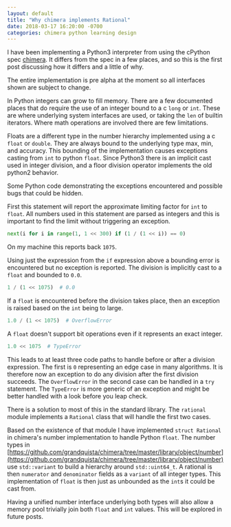 ```yaml
---
layout: default
title: "Why chimera implements Rational"
date: 2018-03-17 16:20:00 -0700
categories: chimera python learning design
---
```


I have been implementing a Python3 interpreter from using the cPython spec [chimera](https://github.com/grandquista/chimera). It differs from the spec in a few places, and so this is the first post discussing how it differs and a little of why.

The entire implementation is pre alpha at the moment so all interfaces shown are subject to change.

In Python integers can grow to fill memory. There are a few documented places that do require the use of an integer bound to a c `long` or `int`. These are where underlying system interfaces are used, or taking the `len` of builtin iterators. Where math operations are involved there are few limitations.

Floats are a different type in the number hierarchy implemented using a c `float` or `double`. They are always bound to the underlying type max, min, and accuracy. This bounding of the implementation causes exceptions casting from `int` to python `float`. Since Python3 there is an implicit cast used in integer division, and a floor division operator implements the old python2 behavior.

Some Python code demonstrating the exceptions encountered and possible bugs that could be hidden.

First this statement will report the approximate limiting factor for `int` to `float`. All numbers used in this statement are parsed as integers and this is important to find the limit without triggering an exception.
```py
next(i for i in range(1, 1 << 300) if (1 / (1 << i)) == 0)
```

On my machine this reports back `1075`.

Using just the expression from the `if` expression above a bounding error is encountered but no exception is reported. The division is implicitly cast to a `float` and bounded to `0.0`.
```py
1 / (1 << 1075)  # 0.0
```

If a `float` is encountered before the division takes place, then an exception is raised based on the `int` being to large.
```py
1.0 / (1 << 1075)  # OverflowError
```

A `float` doesn't support bit operations even if it represents an exact integer.
```py
1.0 << 1075  # TypeError
```

This leads to at least three code paths to handle before or after a division expression. The first is `0` representing an edge case in many algorithms. It is therefore now an exception to do any division after the first division succeeds. The `OverflowError` in the second case can be handled in a `try` statement. The `TypeError` is more generic of an exception and might be better handled with a look before you leap check.

There is a solution to most of this in the standard library. The `rational` module implements a `Rational` class that will handle the first two cases.

Based on the existence of that module I have implemented `struct Rational` in chimera's number implementation to handle Python `float`. The number types in [https://github.com/grandquista/chimera/tree/master/library/object/number](https://github.com/grandquista/chimera/tree/master/library/object/number) use `std::variant` to build a hierarchy around `std::uint64_t`. A rational is then `numerator` and `denominator` fields as a `variant` of all integer types. This implementation of `float` is then just as unbounded as the `int`s it could be cast from.

Having a unified number interface underlying both types will also allow a memory pool trivially join both `float` and `int` values. This will be explored in future posts.
